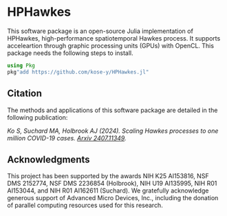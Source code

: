 # HPHawkes

This software package is an open-source Julia implementation of HPHawkes, high-performance spatiotemporal Hawkes process. It supports acceleartion through graphic processing units (GPUs) with OpenCL. This package needs the following steps to install.

```julia
using Pkg
pkg"add https://github.com/kose-y/HPHawkes.jl"
```

## Citation

The methods and applications of this software package are detailed in the following publication:

*Ko S, Suchard MA, Holbrook AJ (2024). Scaling Hawkes processes to one million COVID-19 cases. [Arxiv 2407.11349](https://arxiv.org/html/2407.11349).*


## Acknowledgments

This project has been supported by the awards NIH K25 AI153816, NSF DMS 2152774, NSF DMS 2236854 (Holbrook), NIH U19 AI135995, NIH R01 AI153044, and NIH R01 AI162611 (Suchard). We gratefully acknowledge generous support of Advanced Micro Devices, Inc., including the donation of parallel computing resources used for this research.
